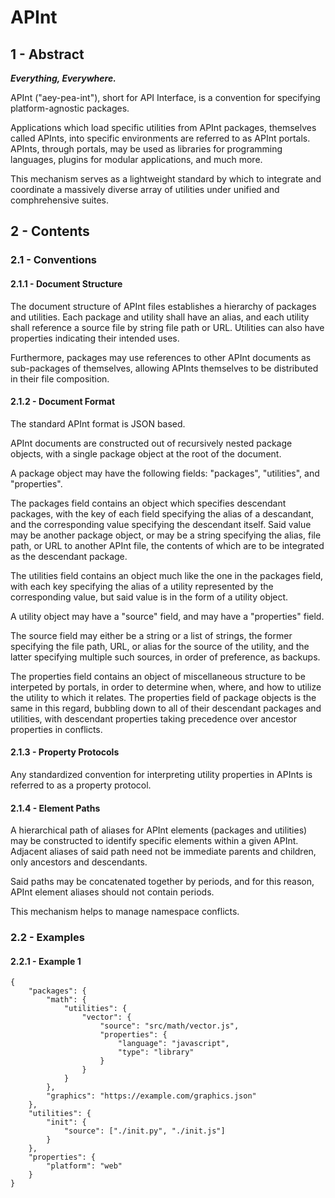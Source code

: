 # APInt

## 1 - Abstract

***Everything, Everywhere.***

APInt ("aey-pea-int"), short for API Interface, is a convention for specifying platform-agnostic
packages.

Applications which load specific utilities from APInt packages, themselves called APInts, into
specific environments are referred to as APInt portals. APInts, through portals, may be used as
libraries for programming languages, plugins for modular applications, and much more.

This mechanism serves as a lightweight standard by which to integrate and coordinate a massively
diverse array of utilities under unified and comphrehensive suites.

## 2 - Contents

### 2.1 - Conventions

#### 2.1.1 - Document Structure

The document structure of APInt files establishes a hierarchy of packages and utilities. Each
package and utility shall have an alias, and each utility shall reference a source file by string
file path or URL. Utilities can also have properties indicating their intended uses.

Furthermore, packages may use references to other APInt documents as sub-packages of themselves,
allowing APInts themselves to be distributed in their file composition.

#### 2.1.2 - Document Format

The standard APInt format is JSON based.

APInt documents are constructed out of recursively nested package objects, with a single package
object at the root of the document.

A package object may have the following fields: "packages", "utilities", and "properties".

The packages field contains an object which specifies descendant packages, with the key of each
field specifying the alias of a descandant, and the corresponding value specifying the descendant
itself. Said value may be another package object, or may be a string specifying the alias, file
path, or URL to another APInt file, the contents of which are to be integrated as the descendant
package.

The utilities field contains an object much like the one in the packages field, with each key
specifying the alias of a utility represented by the corresponding value, but said value is in the
form of a utility object.

A utility object may have a "source" field, and may have a "properties" field.

The source field may either be a string or a list of strings, the former specifying the file path,
URL, or alias for the source of the utility, and the latter specifying multiple such sources, in
order of preference, as backups.

The properties field contains an object of miscellaneous structure to be interpeted by portals, in
order to determine when, where, and how to utilize the utility to which it relates. The properties
field of package objects is the same in this regard, bubbling down to all of their descendant
packages and utilities, with descendant properties taking precedence over ancestor properties in
conflicts.

#### 2.1.3 - Property Protocols

Any standardized convention for interpreting utility properties in APInts is referred to as a
property protocol.

#### 2.1.4 - Element Paths

A hierarchical path of aliases for APInt elements (packages and utilities) may be constructed to
identify specific elements within a given APInt. Adjacent aliases of said path need not be
immediate parents and children, only ancestors and descendants.

Said paths may be concatenated together by periods, and for this reason, APInt element aliases
should not contain periods.

This mechanism helps to manage namespace conflicts.

### 2.2 - Examples

#### 2.2.1 - Example 1

    {
    	"packages": {
    		"math": {
    			"utilities": {
    				"vector": {
    					"source": "src/math/vector.js",
    					"properties": {
    						"language": "javascript",
    						"type": "library"
    					}
    				}
    			}
    		},
    		"graphics": "https://example.com/graphics.json"
    	},
    	"utilities": {
    		"init": {
    			"source": ["./init.py", "./init.js"]
    		}
    	},
    	"properties": {
    		"platform": "web"
    	}
    }